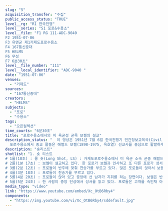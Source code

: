 ```yaml
---
slug: "5"
acquisition_transfer: "수집"
public_access_status: "TRUE"
level__rg: "R1 한국전쟁"
level__series: "S1 포로&수용소"
level__file: "F1 RG 111-ADC-9040
F2 1951-07-06
F3 유엔군 제1거제도포로수용소
F4 167통신중대
F5 HELMS
F6 무성
F7 6분30초"
level__file_number: "111"
level__local_identifier: "ADC-9040 "
date: "1951-07-06"
venues:
  - "거제도"
sources:
  - "167통신중대"
creators:
  - "HELMS"
subjects:
  - "포로"
  - "수용소"
tags:
  - "오픈컬렉션"
time_courts: "6분30초"
title: "포로수용소에서의 미 육군성 군목 보켈의 설교"
description_status: "  이 영상은 1951년 7월 6일 한국전쟁기 민간정보교육국(Civil Information and Education Section, 약칭 CI&E)에서 기획하고 연합군최고사령부(GHQ) 71통신대대 167통신중대 소속 Helms이 포로들의 종교활동을 촬영했다. 1952년 2월 27일 미 육군 전쟁심리전국(Department of the Army office of the chief of Psychological Warfare) 준장 로버트 알렉시 맥클루어(Robert A. McClure)는 “유엔군 민간정보국의 프로그램에서 포로 레크리에이션과 운동경기 등을 포함시켜 심리전에 이용해야 한다” RG 319, Entry A1 154, Box , “Assignment of Responsibility within Department of the Army for POW Reorientation Programs”, 29 FEB 1952. 며 다양한 운동경기를 권장했다. 원래 제네바협약에서 포로들의 기본적인 운동을 명시하고 있지만 재교육이나 심리전에 이용할 수 있다는 규정은 없다.
  포로수용소에서 종교 활동은 해럴드 보켈(1898-1975, 옥호열) 선교사를 중심으로 활발하게 이뤄졌다. 보켈은 칼리포니에서 태어나 북장로교에 소속된 선교사이며 1929년 8월 그의 부인과 함께 조선 안동 등지에서 선교사 활동을 하다가 일제의 선교사 강제 철수에 따라 잠시 귀국한 뒤 1946년 안동선교부 재개와 교회복구 사업에 참여하고자 재방문했다. 그 뒤 그는 1950년 9월 미육군성 군목에 임명되어 인천상륙작전에 참여해 바로 전쟁포로 선교 활동에 나섰다. 10월 29일 평양 서문교회에서 활동하다가 1951년 1.4후퇴 이후 부산과 거제도포로수용소에서 다시 군종에 복무했다. 보켈은 미군 군종사령부와 미북장로교 해외선교부에서 포로수용소 선교의 협조하게 되었다. 1951년 6월 거제도포로수용소에 유엔군 소속 장로교 군목 1명과 카톨릭 군목 1명, 피난민 장로교 목사 4명이 포로선교라는 명목으로 활동하고 있었다. 이종만, 「한국전쟁기간 미국 북장로교회 한국선교부의 활동 – 옥호열(Harold Voelkel)선교사의 활동을 중심으로-」, 『이화사학연구』40호, 2010 참조."
description: "숏리스트"
shotlist: "1. 숏 리스트
# 1롤(18초) : 롱 숏(Long Shot, LS) : 거제도포로수용소에서 미 육군 소속 군종 해럴드 보켈이 북한인민군 포로들에게 설교하는 장면이다. 한 포로 그룹들은 찬송가를 부르고 있다.
# 2롤(1분 17초) : 보켈이 설교하고 있다. 한 포로가 보켈과 인사하고 또 다른 포로가 성서를 암송하는 장면이 나온다
# 3롤(2분 12초) : 포로들이 반주에 맞춰 찬송가를 부르고 있다. 많은 포로들이 앉아서 보켈의 설교를 듣고 있다. 열정적으로 설교하는 보켈과 포로
# 4롤(3분 18초) : 포로들이 찬송가를 부르고 있다.
# 5롤(4분 20초) : 포로들이 앉아 있고 중앙에 선 남자가 지휘를 하는 장면이다. 보켈은 반주하고 포로들은 찬송가를 부르고 있다.
# 5롤(5분 24초) : 한 사람이 중앙 단상에서 성서를 읽고 있다. 포로들은 고개를 숙인채 아무 말이 없다. 기도를 마치고 모자를 쓰는 포로들과 다시 설교하는 보켈이 나온다."
media_type: "video"
link: "https://www.youtube.com/embed/Xc_OtB6Rby4"
components:
  - "https://img.youtube.com/vi/Xc_OtB6Rby4/sddefault.jpg"
---
```

